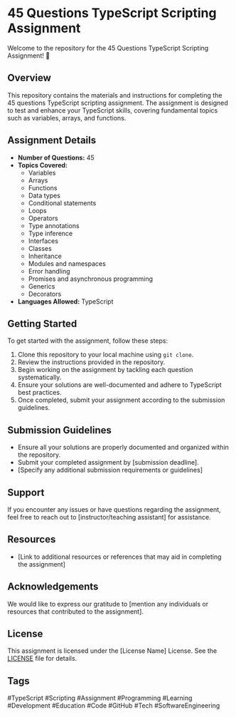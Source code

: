 # 45 Questions TypeScript Scripting Assignment

Welcome to the repository for the 45 Questions TypeScript Scripting Assignment! 🚀

## Overview

This repository contains the materials and instructions for completing the 45 questions TypeScript scripting assignment. The assignment is designed to test and enhance your TypeScript skills, covering fundamental topics such as variables, arrays, and functions.

## Assignment Details

- **Number of Questions:** 45
- **Topics Covered:** 
  - Variables
  - Arrays
  - Functions
  - Data types
  - Conditional statements
  - Loops
  - Operators
  - Type annotations
  - Type inference
  - Interfaces
  - Classes
  - Inheritance
  - Modules and namespaces
  - Error handling
  - Promises and asynchronous programming
  - Generics
  - Decorators
- **Languages Allowed:** TypeScript

## Getting Started

To get started with the assignment, follow these steps:

1. Clone this repository to your local machine using `git clone`.
2. Review the instructions provided in the repository.
3. Begin working on the assignment by tackling each question systematically.
4. Ensure your solutions are well-documented and adhere to TypeScript best practices.
5. Once completed, submit your assignment according to the submission guidelines.

## Submission Guidelines

- Ensure all your solutions are properly documented and organized within the repository.
- Submit your completed assignment by [submission deadline].
- [Specify any additional submission requirements or guidelines]

## Support

If you encounter any issues or have questions regarding the assignment, feel free to reach out to [instructor/teaching assistant] for assistance.

## Resources

- [Link to additional resources or references that may aid in completing the assignment]

## Acknowledgements

We would like to express our gratitude to [mention any individuals or resources that contributed to the assignment].

## License

This assignment is licensed under the [License Name] License. See the [LICENSE](LICENSE) file for details.

## Tags

#TypeScript #Scripting #Assignment #Programming #Learning #Development #Education #Code #GitHub #Tech #SoftwareEngineering
